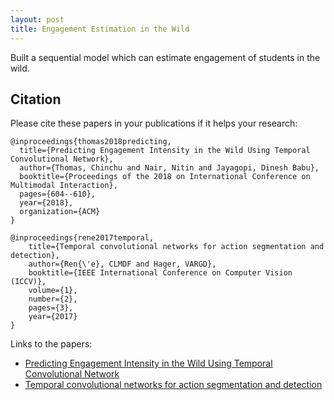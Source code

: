 ```yaml
---
layout: post
title: Engagement Estimation in the Wild
---
```


Built a sequential model which can estimate engagement of students in the wild.

## Citation
Please cite these papers in your publications if it helps your research:

    @inproceedings{thomas2018predicting,
      title={Predicting Engagement Intensity in the Wild Using Temporal Convolutional Network},
      author={Thomas, Chinchu and Nair, Nitin and Jayagopi, Dinesh Babu},
      booktitle={Proceedings of the 2018 on International Conference on Multimodal Interaction},
      pages={604--610},
      year={2018},
      organization={ACM}
    }
   
    @inproceedings{rene2017temporal,
        title={Temporal convolutional networks for action segmentation and detection},
        author={Ren{\'e}, CLMDF and Hager, VARGD},
        booktitle={IEEE International Conference on Computer Vision (ICCV)},
        volume={1},
        number={2},
        pages={3},
        year={2017}
    }





Links to the papers:

- [Predicting Engagement Intensity in the Wild Using Temporal Convolutional Network](https://dl.acm.org/citation.cfm?id=3264984)
- [Temporal convolutional networks for action segmentation and detection](https://arxiv.org/abs/1611.05267)


